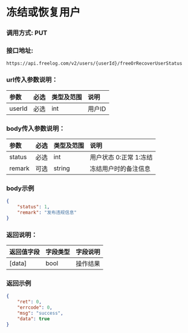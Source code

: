 # 冻结或恢复用户

### 调用方式: PUT

### 接口地址:

```
https://api.freelog.com/v2/users/{userId}/freeOrRecoverUserStatus
```

### url传入参数说明：

| 参数 | 必选 | 类型及范围 | 说明 |
| :--- | :--- | :--- | :--- |
| userId | 必选 | int | 用户ID |

### body传入参数说明：

| 参数 | 必选 | 类型及范围 | 说明 |
| :--- | :--- | :--- | :--- |
| status | 必选 | int | 用户状态 0:正常 1:冻结  |
| remark | 可选 | string | 冻结用户时的备注信息 |

### body示例

```json
{
    "status": 1,
    "remark": "发布违规信息"
}
```

### 返回说明：

| 返回值字段 | 字段类型 | 字段说明 |
| :--- | :--- | :--- |
| [data] | bool | 操作结果 |


### 返回示例

```json
{
    "ret": 0,
    "errcode": 0,
    "msg": "success",
    "data": true
}
```
